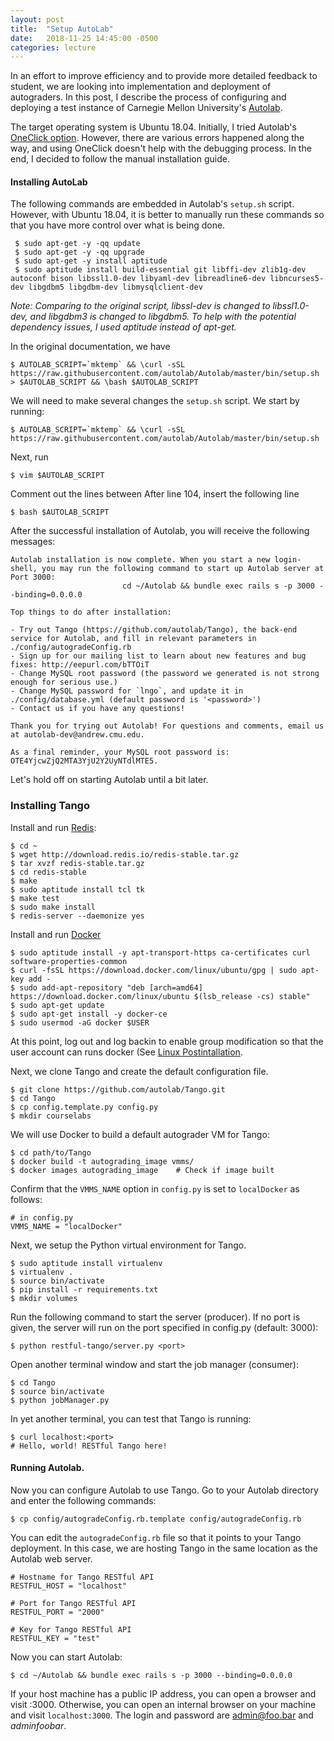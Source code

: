 ```yaml
---
layout: post
title:  "Setup AutoLab"
date:   2018-11-25 14:45:00 -0500
categories: lecture
---
```



In an effort to improve efficiency and to provide more detailed feedback to student, 
we are looking into implementation and deployment of autograders. In this post, I describe 
the process of configuring and deploying a test instance of Carnegie Mellon University's 
[Autolab](http://www.autolabproject.com/).

The target operating system is Ubuntu 18.04. Initially, I tried Autolab's 
[OneClick option](https://autolab.github.io/docs/one-click/). However, there are various errors 
happened along the way, and using OneClick doesn't help with the debugging process. In the end, 
I decided to follow the manual installation guide. 

#### Installing AutoLab

The following commands are embedded in Autolab's `setup.sh` script. However, with Ubuntu 18.04, it 
is better to manually run these commands so that you have more control over what is being done. 

```
 $ sudo apt-get -y -qq update
 $ sudo apt-get -y -qq upgrade
 $ sudo apt-get -y install aptitude
 $ sudo aptitude install build-essential git libffi-dev zlib1g-dev autoconf bison libssl1.0-dev libyaml-dev libreadline6-dev libncurses5-dev libgdbm5 libgdbm-dev libmysqlclient-dev
```

*Note: Comparing to the original script, libssl-dev is changed to libssl1.0-dev, and libgdbm3 is changed to 
libgdbm5. To help with the potential dependency issues, I used aptitude instead of apt-get.*

In the original documentation, we have

```
$ AUTOLAB_SCRIPT=`mktemp` && \curl -sSL https://raw.githubusercontent.com/autolab/Autolab/master/bin/setup.sh > $AUTOLAB_SCRIPT && \bash $AUTOLAB_SCRIPT
```

We will need to make several changes the `setup.sh` script. We start by running:

```
$ AUTOLAB_SCRIPT=`mktemp` && \curl -sSL https://raw.githubusercontent.com/autolab/Autolab/master/bin/setup.sh
```

Next, run 

```
$ vim $AUTOLAB_SCRIPT
```

Comment out the lines between After line 104, insert the following line

```
$ bash $AUTOLAB_SCRIPT
```

After the successful installation of Autolab, you will receive the following messages:

```
Autolab installation is now complete. When you start a new login-shell, you may run the following command to start up Autolab server at Port 3000:
                         cd ~/Autolab && bundle exec rails s -p 3000 --binding=0.0.0.0

Top things to do after installation:

- Try out Tango (https://github.com/autolab/Tango), the back-end service for Autolab, and fill in relevant parameters in ./config/autogradeConfig.rb
- Sign up for our mailing list to learn about new features and bug fixes: http://eepurl.com/bTTOiT
- Change MySQL root password (the password we generated is not strong enough for serious use.)
- Change MySQL password for `lngo`, and update it in ./config/database.yml (default password is '<password>')
- Contact us if you have any questions!

Thank you for trying out Autolab! For questions and comments, email us at autolab-dev@andrew.cmu.edu.

As a final reminder, your MySQL root password is: OTE4YjcwZjQ2MTA3YjU2Y2UyNTdlMTE5.
```

Let's hold off on starting Autolab until a bit later. 


### Installing Tango


Install and run [Redis](https://redis.io/topics/quickstart):

```
$ cd ~
$ wget http://download.redis.io/redis-stable.tar.gz
$ tar xvzf redis-stable.tar.gz
$ cd redis-stable
$ make
$ sudo aptitude install tcl tk
$ make test
$ sudo make install
$ redis-server --daemonize yes
```

Install and run [Docker](https://docs.docker.com/install/linux/docker-ce/ubuntu/#install-docker-ce-1)

```
$ sudo aptitude install -y apt-transport-https ca-certificates curl software-properties-common
$ curl -fsSL https://download.docker.com/linux/ubuntu/gpg | sudo apt-key add -
$ sudo add-apt-repository "deb [arch=amd64] https://download.docker.com/linux/ubuntu $(lsb_release -cs) stable"
$ sudo apt-get update
$ sudo apt-get install -y docker-ce
$ sudo usermod -aG docker $USER
```
At this point, log out and log backin to enable group modification so that the user account can runs docker (See
[Linux Postintallation](https://docs.docker.com/install/linux/linux-postinstall/). 

Next, we clone Tango and create the default configuration file. 

```
$ git clone https://github.com/autolab/Tango.git
$ cd Tango
$ cp config.template.py config.py
$ mkdir courselabs
```

We will use Docker to build a default autograder VM for Tango: 

```
$ cd path/to/Tango
$ docker build -t autograding_image vmms/
$ docker images autograding_image    # Check if image built
```

Confirm that the `VMMS_NAME` option in `config.py` is set to `localDocker` as follows:

```{python}
# in config.py
VMMS_NAME = "localDocker"
```

Next, we setup the Python virtual environment for Tango.

```
$ sudo aptitude install virtualenv
$ virtualenv .
$ source bin/activate
$ pip install -r requirements.txt
$ mkdir volumes
```

Run the following command to start the server (producer). If no port is given, the server will run on the port specified in config.py (default: 3000):

```
$ python restful-tango/server.py <port>
```
Open another terminal window and start the job manager (consumer):


```
$ cd Tango
$ source bin/activate
$ python jobManager.py
```

In yet another terminal, you can test that Tango is running:

```
$ curl localhost:<port>
# Hello, world! RESTful Tango here!
```

#### Running Autolab. 

Now you can configure Autolab to use Tango. Go to your Autolab directory and enter the following commands:

```
$ cp config/autogradeConfig.rb.template config/autogradeConfig.rb
``` 

You can edit the `autogradeConfig.rb` file so that it points to your Tango deployment. In this case, 
we are hosting Tango in the same location as the Autolab web server. 

```
# Hostname for Tango RESTful API
RESTFUL_HOST = "localhost"

# Port for Tango RESTful API
RESTFUL_PORT = "2000"

# Key for Tango RESTful API
RESTFUL_KEY = "test"
```

Now you can start Autolab:

```
$ cd ~/Autolab && bundle exec rails s -p 3000 --binding=0.0.0.0
```

If your host machine has a public IP address, you can open a browser and visit <IP address>:3000. Otherwise, you can open an internal browser on your machine and visit `localhost:3000`. The login and password are admin@foo.bar and *adminfoobar*. 
